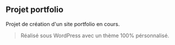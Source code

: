 ## Projet portfolio

Projet de création d'un site portfolio en cours.

> Réalisé sous WordPress avec un thème 100% pérsonnalisé.
